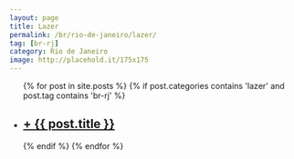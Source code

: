 ```yaml
---
layout: page
title: Lazer
permalink: /br/rio-de-janeiro/lazer/
tag: [br-rj]
category: Rio de Janeiro
image: http://placehold.it/175x175
---
```


<div class="home">
  <ul class="post-list">
  {% for post in site.posts %}
    {% if post.categories contains 'lazer' and post.tag contains 'br-rj' %}
    <li>
      <h2><a class="post-link" href="{{ post.url | prepend: site.baseurl }}">+ {{ post.title }}</a></h2>
    </li>
    {% endif %}
  {% endfor %}
  </ul>
</div>

